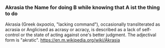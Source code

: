 ### Akrasia the Name for doing B while knowing that A ist the thing to do
Akrasia (Greek ἀκρασία, "lacking command"), occasionally transliterated as acrasia or Anglicised as acrasy or acracy, is described as a lack of self-control or the state of acting against one's better judgment. The adjectival form is "akratic".
https://en.m.wikipedia.org/wiki/Akrasia
